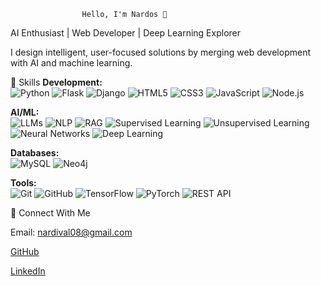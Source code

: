                     Hello, I'm Nardos 👋
AI Enthusiast | Web Developer | Deep Learning Explorer

I design intelligent, user-focused solutions by merging web development with AI and machine learning.

🔧 Skills
**Development:**  
![Python](https://img.shields.io/badge/Python-3776AB?style=for-the-badge&logo=python&logoColor=white) ![Flask](https://img.shields.io/badge/Flask-000000?style=for-the-badge&logo=flask&logoColor=white) ![Django](https://img.shields.io/badge/Django-092E20?style=for-the-badge&logo=django&logoColor=white) ![HTML5](https://img.shields.io/badge/HTML5-E34F26?style=for-the-badge&logo=html5&logoColor=white) ![CSS3](https://img.shields.io/badge/CSS3-1572B6?style=for-the-badge&logo=css3&logoColor=white) ![JavaScript](https://img.shields.io/badge/JavaScript-F7DF1E?style=for-the-badge&logo=javascript&logoColor=black) ![Node.js](https://img.shields.io/badge/Node.js-339933?style=for-the-badge&logo=node.js&logoColor=white)

**AI/ML:**  
![LLMs](https://img.shields.io/badge/LLMs-FF8C00?style=for-the-badge&logo=google&logoColor=white) ![NLP](https://img.shields.io/badge/NLP-008080?style=for-the-badge&logo=language&logoColor=white) ![RAG](https://img.shields.io/badge/RAG-008080?style=for-the-badge&logo=brain&logoColor=white) ![Supervised Learning](https://img.shields.io/badge/Supervised%20Learning-FF5733?style=for-the-badge&logo=brain&logoColor=white) ![Unsupervised Learning](https://img.shields.io/badge/Unsupervised%20Learning-900C3F?style=for-the-badge&logo=brain&logoColor=white) ![Neural Networks](https://img.shields.io/badge/Neural%20Networks-00BFFF?style=for-the-badge&logo=brain&logoColor=white) ![Deep Learning](https://img.shields.io/badge/Deep%20Learning-4B0082?style=for-the-badge&logo=brain&logoColor=white)

**Databases:**  
![MySQL](https://img.shields.io/badge/MySQL-00758F?style=for-the-badge&logo=mysql&logoColor=white) ![Neo4j](https://img.shields.io/badge/Neo4j-3C873A?style=for-the-badge&logo=neo4j&logoColor=white)

**Tools:**  
![Git](https://img.shields.io/badge/Git-F1502F?style=for-the-badge&logo=git&logoColor=white) ![GitHub](https://img.shields.io/badge/GitHub-181717?style=for-the-badge&logo=github&logoColor=white) ![TensorFlow](https://img.shields.io/badge/TensorFlow-FF6F00?style=for-the-badge&logo=tensorflow&logoColor=white) ![PyTorch](https://img.shields.io/badge/PyTorch-EE4C2C?style=for-the-badge&logo=pytorch&logoColor=white) ![REST API](https://img.shields.io/badge/REST%20API-00A4A6?style=for-the-badge&logo=api&logoColor=white)

📢 Connect With Me

   Email: nardival08@gmail.com

   [GitHub](https://github.com/Nardos-serkalem)

   [LinkedIn](https://www.linkedin.com/in/nardi21)






  
                           



